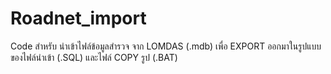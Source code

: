 # Roadnet_import 

Code สำหรับ นำเข้าไฟล์ข้อมูลสำรวจ จาก LOMDAS (.mdb) เพื่อ EXPORT ออกมาในรูปแบบของไฟล์นำเข้า (.SQL) และไฟล์ COPY รูป (.BAT)
